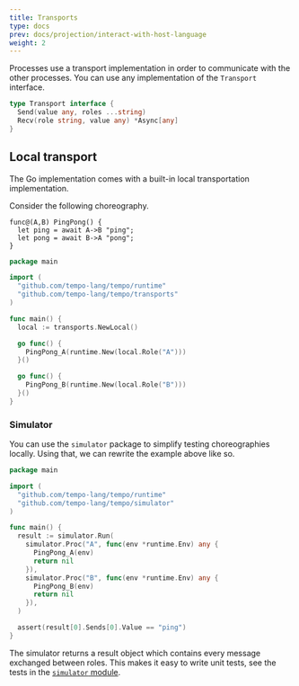 ```yaml
---
title: Transports
type: docs
prev: docs/projection/interact-with-host-language
weight: 2
---
```


Processes use a transport implementation in order to communicate with the other processes.
You can use any implementation of the `Transport` interface.

```go
type Transport interface {
  Send(value any, roles ...string)
  Recv(role string, value any) *Async[any]
}
```

## Local transport

The Go implementation comes with a built-in local transportation implementation.

Consider the following choreography.

```tempo
func@(A,B) PingPong() {
  let ping = await A->B "ping";
  let pong = await B->A "pong";
}
```

```go
package main

import (
  "github.com/tempo-lang/tempo/runtime"
  "github.com/tempo-lang/tempo/transports"
)

func main() {
  local := transports.NewLocal()

  go func() {
    PingPong_A(runtime.New(local.Role("A")))
  }()

  go func() {
    PingPong_B(runtime.New(local.Role("B")))
  }()
}
```

### Simulator

You can use the `simulator` package to simplify testing choreographies locally.
Using that, we can rewrite the example above like so.

```go
package main

import (
  "github.com/tempo-lang/tempo/runtime"
  "github.com/tempo-lang/tempo/simulator"
)

func main() {
  result := simulator.Run(
    simulator.Proc("A", func(env *runtime.Env) any {
      PingPong_A(env)
      return nil
    }),
    simulator.Proc("B", func(env *runtime.Env) any {
      PingPong_B(env)
      return nil
    }),
  )

  assert(result[0].Sends[0].Value == "ping")
}
```

The simulator returns a result object which contains every message exchanged between roles.
This makes it easy to write unit tests, see the tests in the [`simulator` module](https://github.com/tempo-lang/tempo/tree/main/simulator).
